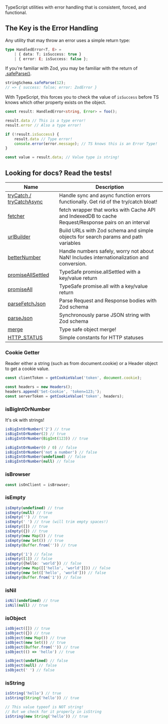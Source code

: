TypeScript utilities with error handling that is consistent, forced, and functional.

## The Key is the Error Handling

Any utility that may throw an error uses a simple return type:

```ts
type HandledError<T, E> =
    | { data: T; isSuccess: true }
    | { error: E; isSuccess: false };
```

If you're familiar with Zod, you may be familiar with the return of [.safeParse()](https://zod.dev/?id=safeparse).

```ts
stringSchema.safeParse(12);
// => { success: false; error: ZodError }
```

With TypeScript, this forces you to check the value of `isSuccess` before TS knows which other property exists on the
object.

```ts
const result: HandledError<string, Error> = foo();

result.data // This is a type error!
result.error // Also a type error!

if (!result.isSuccess) {
    result.data // Type error!
    console.error(error.message); // TS knows this is an Error Type!
}

const value = result.data; // Value type is string!
```

## Looking for docs? Read the tests!

| Name                                                             | Description                                                                                          | 
|------------------------------------------------------------------|------------------------------------------------------------------------------------------------------|
| [tryCatch / tryCatchAsync](./tests/functional/try-catch.test.ts) | Handle sync and async function errors functionally. Get rid of the try/catch bloat!                  |
| [fetcher](./tests/fetch/fetcher.test.ts)                         | fetch wrapper that works with Cache API and IndexedDB to cache Request/Response pairs on an interval |
| [urlBuilder](./tests/fetch/url-builder.test.ts)                  | Build URLs with Zod schema and simple objects for search params and path variables                   |
| [betterNumber](./tests/number/number.test.ts)                    | Handle numbers safely, worry not about NaN! Includes internationalization and conversion.            |
| [promiseAllSettled](./tests/fetch/promise.test.ts)               | TypeSafe promise.allSettled with a key/value return                                                  |
| [promiseAll](./tests/fetch/promise.test.ts)                      | TypeSafe promise.all with a key/value return                                                         |
| [parseFetchJson](./tests/fetch/json.test.ts)                     | Parse Request and Response bodies with Zod schema                                                    |
| [parseJson](./tests/json/json.test.ts)                           | Synchronously parse JSON string with Zod schema                                                      |
| [merge](./tests/object/merge.test.ts)                            | Type safe object merge!                                                                              |
| [HTTP_STATUS](./src/constants/http.ts)                           | Simple constants for HTTP statuses                                                                   |

### Cookie Getter

Reader either a string (such as from document.cookie) or a Header object to get a cookie value.

```ts
const clientToken = getCookieValue('token', document.cookie);

const headers = new Headers();
headers.append('Set-Cookie', 'token=123;');
const serverToken = getCookieValue('token', headers);
```

### isBigIntOrNumber

It's ok with strings!

```ts
isBigIntOrNumber('2') // true
isBigIntOrNumber(2) // true
isBigIntOrNumber(BigInt(123)) // true

isBigIntOrNumber(0 / 0) // false
isBigIntOrNumber('not a number') // false
isBigIntOrNumber(undefined) // false
isBigIntOrNumber(null) // false
```

### isBrowser

```ts
const isOnClient = isBrowser;
```

### isEmpty

```ts
isEmpty(undefined) // true
isEmpty(null) // true
isEmpty('') // true
isEmpty(' ') // true (will trim empty spaces!)
isEmpty([]) // true
isEmpty({}) // true
isEmpty(new Map()) // true
isEmpty(new Set()) // true
isEmpty(Buffer.from('')) // true

isEmpty('1') // false
isEmpty([1]) // false
isEmpty({hello: 'world'}) // false
isEmpty(new Map([['hello', 'world']])) // false
isEmpty(new Set(['hello', 'world'])) // false
isEmpty(Buffer.from('1')) // false
```

### isNil

```ts
isNil(undefined) // true
isNil(null) // true
```

### isObject

```ts
isObject([]) // true
isObject({}) // true
isObject(new Map()) // true
isObject(new Set()) // true
isObject(Buffer.from('')) // true
isObject(() => 'hello') // true

isObject(undefined) // false
isObject(null) // false
isObject(' ') // false
```

### isString

```ts
isString('hello') // true
isString(String('hello')) // true

// This value typeof is NOT string! 
// But we check for it properly in isString
isString(new String('hello')) // true
```
